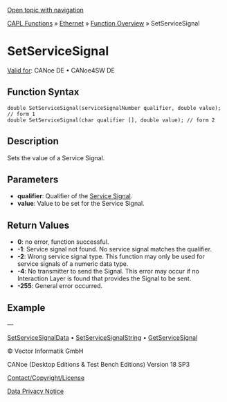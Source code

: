[Open topic with navigation](../../../../../CANoeDEFamily.htm#Topics/CAPLFunctions/IP/Functions/CAPLfunctionSomeIpSetServiceSignal.md)

[CAPL Functions](../../CAPLfunctions.md) » [Ethernet](../CAPLEthernetStartPage.md) » [Function Overview](../CAPLfunctionsIPOverview.md) » SetServiceSignal

# SetServiceSignal

[Valid for](../../../Shared/FeatureAvailability.md): CANoe DE • CANoe4SW DE

## Function Syntax

```plaintext
double SetServiceSignal(serviceSignalNumber qualifier, double value); // form 1
double SetServiceSignal(char qualifier [], double value); // form 2
```

## Description

Sets the value of a Service Signal.

## Parameters

- **qualifier**: Qualifier of the [Service Signal](../../../CANoeCANalyzer/Ethernet/ILSomeIP/ILSomeIPServiceSignals.md).
- **value**: Value to be set for the Service Signal.

## Return Values

- **0**: no error, function successful.
- **-1**: Service signal not found. No service signal matches the qualifier.
- **-2**: Wrong service signal type. This function may only be used for service signals of a numeric data type.
- **-4**: No transmitter to send the Signal. This error may occur if no Interaction Layer is found that provides the Signal to be sent.
- **-255**: General error occurred.

## Example

—

[SetServiceSignalData](CAPLfunctionSomeIpSetServiceSignalData.md) • [SetServiceSignalString](CAPLfunctionSomeIpSetServiceSignalString.md) • [GetServiceSignal](CAPLfunctionSomeIpGetServiceSignal.md)

© Vector Informatik GmbH

CANoe (Desktop Editions & Test Bench Editions) Version 18 SP3

[Contact/Copyright/License](../../../Shared/ContactCopyrightLicense.md)

[Data Privacy Notice](https://www.vector.com/int/en/company/get-info/privacy-policy/)
